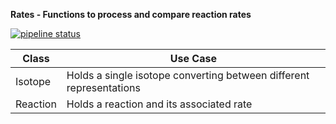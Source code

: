 ****Rates - Functions to process and compare reaction rates****


[![pipeline status](https://git.ecdf.ed.ac.uk/s1887484/rates/badges/master/pipeline.svg)](https://git.ecdf.ed.ac.uk/s1887484/rates/commits/master)

| Class | Use Case|
| ------ | ------ |
| Isotope | Holds a single isotope converting between different representations |
| Reaction | Holds a reaction and its associated rate | 